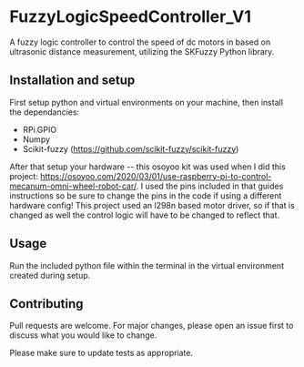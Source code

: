 # FuzzyLogicSpeedController_V1
A fuzzy logic controller to control the speed of dc motors in based on ultrasonic distance measurement, utilizing the SKFuzzy Python library. 

## Installation and setup

First setup python and virtual environments on your machine, then install the dependancies:

* RPi.GPIO
* Numpy
* Scikit-fuzzy (https://github.com/scikit-fuzzy/scikit-fuzzy)

After that setup your hardware -- this osoyoo kit was used when I did this project: https://osoyoo.com/2020/03/01/use-raspberry-pi-to-control-mecanum-omni-wheel-robot-car/. I used the pins included in that guides instructions so be sure to change the pins in the code if using a different hardware config! This project used an l298n based motor driver, so if that is changed as well the control logic will have to be changed to reflect that.

## Usage

Run the included python file within the terminal in the virtual environment created during setup.


## Contributing

Pull requests are welcome. For major changes, please open an issue first
to discuss what you would like to change.

Please make sure to update tests as appropriate.

